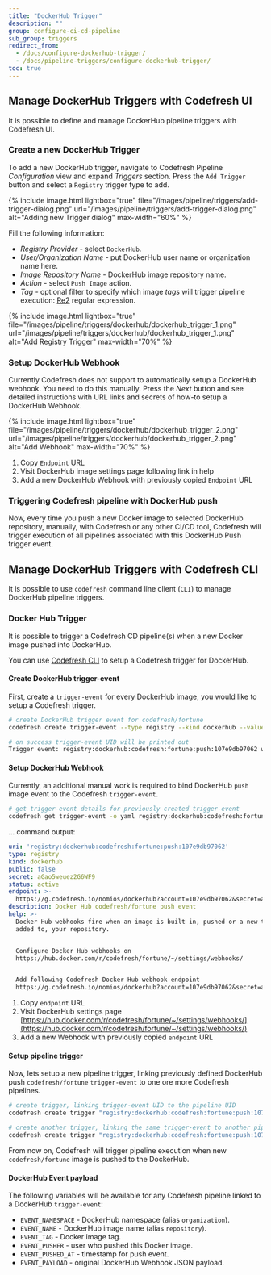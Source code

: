 ```yaml
---
title: "DockerHub Trigger"
description: ""
group: configure-ci-cd-pipeline
sub_group: triggers
redirect_from:
  - /docs/configure-dockerhub-trigger/
  - /docs/pipeline-triggers/configure-dockerhub-trigger/
toc: true
---
```


## Manage DockerHub Triggers with Codefresh UI

It is possible to define and manage DockerHub pipeline triggers with Codefresh UI.

### Create a new DockerHub Trigger

To add a new DockerHub trigger, navigate to Codefresh Pipeline *Configuration* view and expand *Triggers* section. Press the `Add Trigger` button and select a `Registry` trigger type to add.

{% include image.html
lightbox="true"
file="/images/pipeline/triggers/add-trigger-dialog.png"
url="/images/pipeline/triggers/add-trigger-dialog.png"
alt="Adding new Trigger dialog"
max-width="60%"
%}

Fill the following information:

* *Registry Provider* - select `DockerHub`.
* *User/Organization Name* - put DockerHub user name or organization name here.
* *Image Repository Name* - DockerHub image repository name.
* *Action* - select `Push Image` action.
* *Tag* - optional filter to specify which image *tags* will trigger pipeline execution: [Re2](https://github.com/google/re2/wiki/Syntax) regular expression.

{% include image.html
lightbox="true"
file="/images/pipeline/triggers/dockerhub/dockerhub_trigger_1.png"
url="/images/pipeline/triggers/dockerhub/dockerhub_trigger_1.png"
alt="Add Registry Trigger"
max-width="70%"
%}

### Setup DockerHub Webhook

Currently Codefresh does not support to automatically setup a DockerHub webhook. You need to do this manually. Press the *Next* button and see detailed instructions with URL links and secrets of how-to setup a DockerHub Webhook.


{% include image.html
lightbox="true"
file="/images/pipeline/triggers/dockerhub/dockerhub_trigger_2.png"
url="/images/pipeline/triggers/dockerhub/dockerhub_trigger_2.png"
alt="Add Webhook"
max-width="70%"
%}

1. Copy `Endpoint` URL
1. Visit DockerHub image settings page following link in help
1. Add a new DockerHub Webhook with previously copied `Endpoint` URL

### Triggering Codefresh pipeline with DockerHub push

Now, every time you push a new Docker image to selected DockerHub repository, manually, with Codefresh or any other CI/CD tool, Codefresh will trigger execution of all pipelines associated with this DockerHub Push trigger event.

## Manage DockerHub Triggers with Codefresh CLI

It is possible to use `codefresh` command line client (`CLI`) to manage DockerHub pipeline triggers.

### Docker Hub Trigger

It is possible to trigger a Codefresh CD pipeline(s) when a new Docker image pushed into DockerHub.

You can use [Codefresh CLI](https://cli.codefresh.io/) to setup a Codefresh trigger for DockerHub.

#### Create DockerHub trigger-event

First, create a `trigger-event` for every DockerHub image, you would like to setup a Codefresh trigger.

```sh
# create DockerHub trigger event for codefresh/fortune
codefresh create trigger-event --type registry --kind dockerhub --value namespace=codefresh --value name=fortune --value action=push

# on success trigger-event UID will be printed out
Trigger event: registry:dockerhub:codefresh:fortune:push:107e9db97062 was successfully created.
```

#### Setup DockerHub Webhook

Currently, an additional manual work is required to bind DockerHub `push` image event to the Codefresh `trigger-event`.

```sh
# get trigger-event details for previously created trigger-event
codefresh get trigger-event -o yaml registry:dockerhub:codefresh:fortune:push:107e9db97062
```

... command output:

```yaml
uri: 'registry:dockerhub:codefresh:fortune:push:107e9db97062'
type: registry
kind: dockerhub
public: false
secret: aGao5weuez2G6WF9
status: active
endpoint: >-
  https://g.codefresh.io/nomios/dockerhub?account=107e9db97062&secret=aGao5weuez2G6WF9
description: Docker Hub codefresh/fortune push event
help: >-
  Docker Hub webhooks fire when an image is built in, pushed or a new tag is
  added to, your repository.


  Configure Docker Hub webhooks on
  https://hub.docker.com/r/codefresh/fortune/~/settings/webhooks/


  Add following Codefresh Docker Hub webhook endpoint
  https://g.codefresh.io/nomios/dockerhub?account=107e9db97062&secret=aGao5weuez2G6WF9
```

1. Copy `endpoint` URL
1. Visit DockerHub settings page [https://hub.docker.com/r/codefresh/fortune/~/settings/webhooks/](https://hub.docker.com/r/codefresh/fortune/~/settings/webhooks/)
1. Add a new Webhook with previously copied `endpoint` URL


#### Setup pipeline trigger

Now, lets setup a new pipeline trigger, linking previously defined DockerHub push `codefresh/fortune` `trigger-event` to one ore more Codefresh pipelines.

```sh
# create trigger, linking trigger-event UID to the pipeline UID
codefresh create trigger "registry:dockerhub:codefresh:fortune:push:107e9db97062" 7a5622e4b1ad5ba0018a3c9c

# create another trigger, linking the same trigger-event to another pipeline
codefresh create trigger "registry:dockerhub:codefresh:fortune:push:107e9db97062" 4a5634e4b2cd6baf021a3c0a
```

From now on, Codefresh will trigger pipeline execution when new `codefresh/fortune` image is pushed to the DockerHub.

#### DockerHub Event payload

The following variables will be available for any Codefresh pipeline linked to a DockerHub `trigger-event`:

- `EVENT_NAMESPACE` - DockerHub namespace (alias `organization`).
- `EVENT_NAME` - DockerHub image name (alias `repository`).
- `EVENT_TAG` - Docker image tag.
- `EVENT_PUSHER` - user who pushed this Docker image.
- `EVENT_PUSHED_AT` - timestamp for push event.
- `EVENT_PAYLOAD` - original DockerHub Webhook JSON payload.
